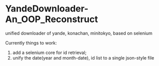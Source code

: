 # YandeDownloader-An_OOP_Reconstruct
unified downloader of yande, konachan, minitokyo, based on selenium

Currently things to work:
1. add a selenium core for id retrieval;
2. unify the date(year and month-date), id list to a single json-style file 
